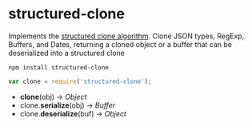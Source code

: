 # structured-clone

Implements the [structured clone algorithm](https://developer.mozilla.org/en-US/docs/Web/Guide/API/DOM/The_structured_clone_algorithm). Clone JSON types, RegExp, Buffers, and Dates, returning a cloned object or a buffer that can be deserialized into a structured clone

```
npm install structured-clone
```

```js
var clone = require('structured-clone');
```

* **clone**(obj) &rarr; *Object*
* clone.**serialize**(obj) &rarr; *Buffer*
* clone.**deserialize**(buf) &rarr; *Object*